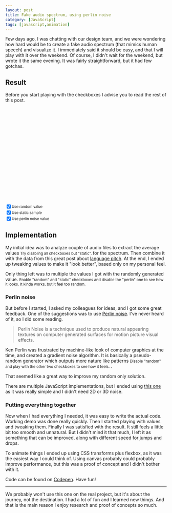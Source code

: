 ```yaml
---
layout: post
title: Fake audio spectrum, using perlin noise
category: [JavaScript]
tags: [javascript,animation]
---
```


Few days ago, I was chatting with our design team, and we were wondering how hard would be to create a fake audio spectrum (that mimics human speech) and visualize it. I immediately said it should be easy, and that I will play with it over the weekend. Of course, I didn't wait for the weekend, but wrote it the same evening. It was fairly straightforward, but it had few gotchas.

## Result

Before you start playing with the checkboxes I advise you to read the rest of this post.

<div class="Spectrum"></div>

<label style="display: block; display: flex; align-items: center; font-size: 0.8em">
  <input type="checkbox" class="Spectrum-checkbox Spectrum-checkbox--random" checked />
  Use random value
</label>
<label style="display: block; display: flex; align-items: center; font-size: 0.8em">
  <input type="checkbox" class="Spectrum-checkbox Spectrum-checkbox--sample" checked />
  Use static sample
</label>
<label style="display: block; display: flex; align-items: center; font-size: 0.8em">
  <input type="checkbox" class="Spectrum-checkbox Spectrum-checkbox--perlin" checked />
  Use perlin noise value
</label>


<style>
.Spectrum {
  align-items: center;
  display: flex;
  height: 300px;
}

.Spectrum-segment {
  background: #345;
  margin: 0 2px;
  height: 100%;
  transition: transform 125ms linear;
  width: 4px;
}
</style>

<script src="/public/examples/audio-spectrum.js"></script>

<!--more-->

## Implementation

My initial idea was to analyze couple of audio files to extract the
<label class="SideNote-trigger">average values</label>
<small class="SideNote">
Try disabling all checkboxes but "static".
</small>
for the spectrum. Then combine it with the data from this great post about [language pitch](https://erikbern.com/2017/02/01/language-pitch.html). At the end, I ended up tweaking values to make it "look better", based only on my personal feel.

Only thing left was to multiple the values I got with the
<label class="SideNote-trigger">randomly generated value.</label>
<small class="SideNote">
Enable "random" and "static" checkboxes and disable the "perlin" one to see how it looks. It kinda works, but it feel too random.
</small>


### Perlin noise

But before I started, I asked my colleagues for ideas, and I got some great feedback. One of the suggestions was to use [Perlin noise](https://en.wikipedia.org/wiki/Perlin_noise). I've never heard of it, so I did some reading.

> Perlin Noise is a technique used to produce natural appearing textures on computer generated surfaces for motion picture visual effects.

Ken Perlin was frustrated by machine-like look of computer graphics at the time, and created a gradient noise algorithm.  It is basically a pseudo-random generator which outputs more
<label class="SideNote-trigger">nature like patterns</label>
<small class="SideNote">
Disable "random" and play with the other two checkboxes to see how it feels.
</small>.

That seemed like a great way to improve my random only solution.

There are multiple JavaScript implementations, but I ended using [this one](https://codepen.io/anon/pen/vaRdGp) as it was really simple and I didn't need 2D or 3D noise.


### Putting everything together

Now when I had everything I needed, it was easy to write the actual code. Working demo was done really quickly. Then I started playing with values and tweaking them. Finally I was satisfied with the result. It still feels a little bit too smooth and unnatural. But I didn't mind it that much, I left it as something that can be improved, along with different speed for jumps and drops.

To animate things I ended up using CSS transforms plus flexbox, as it was the easiest way I could think of. Using canvas probably could probably improve performance, but this was a proof of concept and I didn't bother with it. 

Code can be found on [Codepen](https://codepen.io/stanko/pen/mvprzX). Have fun!

-----

We probably won't use this one on the real project, but it's about the journey, not the destination. I had a lot of fun and I learned new things. And that is the main reason I enjoy research and proof of concepts so much.

